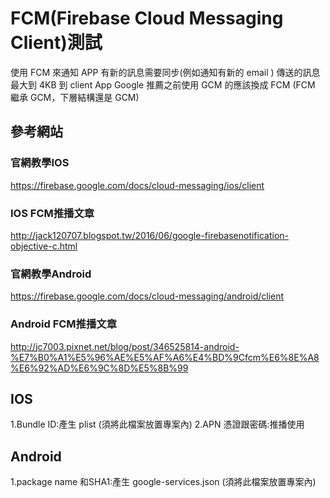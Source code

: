 # FCM(Firebase Cloud Messaging Client)測試
使用 FCM 來通知 APP 有新的訊息需要同步(例如通知有新的 email )
傳送的訊息最大到 4KB 到 client App
Google 推薦之前使用 GCM 的應該換成 FCM (FCM 繼承 GCM，下層結構還是 GCM)


## 參考網站
### 官網教學IOS
https://firebase.google.com/docs/cloud-messaging/ios/client
### IOS FCM推播文章
http://jack120707.blogspot.tw/2016/06/google-firebasenotification-objective-c.html

### 官網教學Android
https://firebase.google.com/docs/cloud-messaging/android/client

### Android FCM推播文章
http://jc7003.pixnet.net/blog/post/346525814-android-%E7%B0%A1%E5%96%AE%E5%AF%A6%E4%BD%9Cfcm%E6%8E%A8%E6%92%AD%E6%9C%8D%E5%8B%99

 
## IOS
1.Bundle ID:產生 plist (須將此檔案放置專案內)
2.APN 憑證跟密碼:推播使用

## Android 
1.package name 和SHA1:產生 google-services.json (須將此檔案放置專案內)
